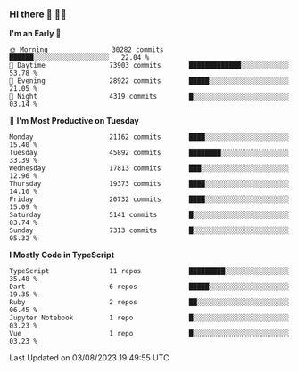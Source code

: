 ### Hi there 👋 🧑‍💻



<!--START_SECTION:waka-->
**I'm an Early 🐤** 

```text
🌞 Morning                30282 commits       ██████░░░░░░░░░░░░░░░░░░░   22.04 % 
🌆 Daytime                73903 commits       █████████████░░░░░░░░░░░░   53.78 % 
🌃 Evening                28922 commits       █████░░░░░░░░░░░░░░░░░░░░   21.05 % 
🌙 Night                  4319 commits        █░░░░░░░░░░░░░░░░░░░░░░░░   03.14 % 
```
📅 **I'm Most Productive on Tuesday** 

```text
Monday                   21162 commits       ████░░░░░░░░░░░░░░░░░░░░░   15.40 % 
Tuesday                  45892 commits       ████████░░░░░░░░░░░░░░░░░   33.39 % 
Wednesday                17813 commits       ███░░░░░░░░░░░░░░░░░░░░░░   12.96 % 
Thursday                 19373 commits       ████░░░░░░░░░░░░░░░░░░░░░   14.10 % 
Friday                   20732 commits       ████░░░░░░░░░░░░░░░░░░░░░   15.09 % 
Saturday                 5141 commits        █░░░░░░░░░░░░░░░░░░░░░░░░   03.74 % 
Sunday                   7313 commits        █░░░░░░░░░░░░░░░░░░░░░░░░   05.32 % 
```


**I Mostly Code in TypeScript** 

```text
TypeScript               11 repos            █████████░░░░░░░░░░░░░░░░   35.48 % 
Dart                     6 repos             █████░░░░░░░░░░░░░░░░░░░░   19.35 % 
Ruby                     2 repos             ██░░░░░░░░░░░░░░░░░░░░░░░   06.45 % 
Jupyter Notebook         1 repo              █░░░░░░░░░░░░░░░░░░░░░░░░   03.23 % 
Vue                      1 repo              █░░░░░░░░░░░░░░░░░░░░░░░░   03.23 % 
```




 Last Updated on 03/08/2023 19:49:55 UTC
<!--END_SECTION:waka-->


